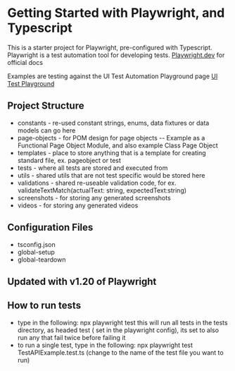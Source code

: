 # Getting Started with Playwright, and Typescript

This is a starter project for Playwright, pre-configured with Typescript.
Playwright is a test automation tool for developing tests. [Playwright.dev](https://www.playwright.dev) for official docs

Examples are testing against the UI Test Automation Playground page [UI Test Playground](http://www.uitestingplayground.com/)

## Project Structure

- constants - re-used constant strings, enums, data fixtures or data models can go here
- page-objects - for POM design for page objects
  -- Example as a Functional Page Object Module, and also example Class Page Object
- templates - place to store anything that is a template for creating standard file, ex. pageobject or test
- tests - where all tests are stored and executed from
- utils - shared utils that are not test specific would be stored here
- validations - shared re-useable validation code, for ex. validateTextMatch(actualText: string, expectedText:string)
- screenshots - for storing any generated screenshots
- videos - for storing any generated videos

## Configuration Files

- tsconfig.json
- global-setup
- global-teardown

## Updated with v1.20 of Playwright

## How to run tests

- type in the following:  npx playwright test
this will run all tests in the tests directory, as headed test ( set in the playwright config), its set to also run any that fail twice before failing it
- to run a single test, type in the following:  npx playwright test TestAPIExample.test.ts (change to the name of the test file you want to run)
